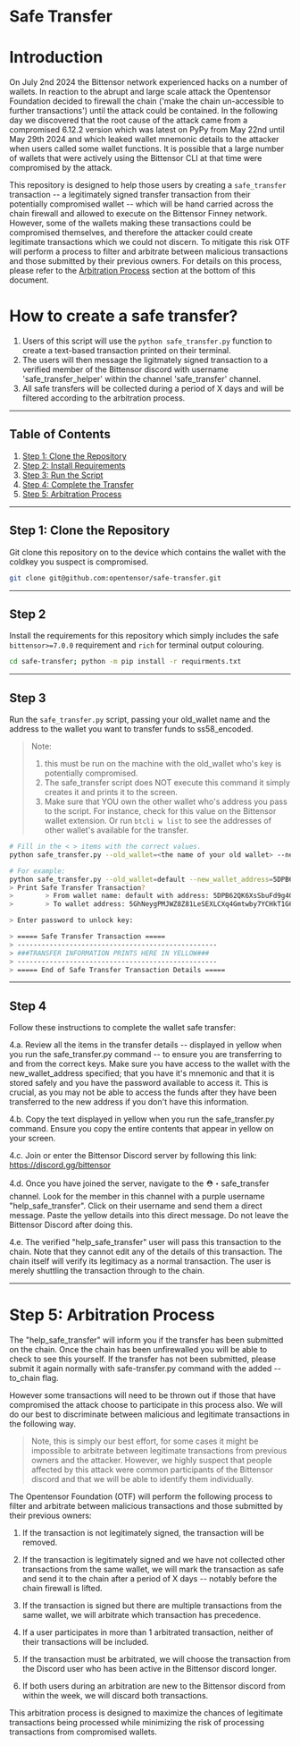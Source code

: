 
# Safe Transfer

# Introduction

On July 2nd 2024 the Bittensor network experienced hacks on a number of wallets. In reaction to the abrupt and large scale attack the Opentensor Foundation decided to firewall the chain ('make the chain un-accessible to further transactions') until the attack could be contained. In the following day we discovered that the root cause of the attack came from a compromised 6.12.2 version which was latest on PyPy from May 22nd until May 29th 2024 and which leaked wallet mnemonic details to the attacker when users called some wallet functions. It is possible that a large number of wallets that were actively using the Bittensor CLI at that time were compromised by the attack.

This repository is designed to help those users by creating a `safe_transfer` transaction -- a legitimately signed transfer transaction from their potentially compromised wallet -- which will be hand carried across the chain firewall and allowed to execute on the Bittensor Finney network. However, some of the wallets making these transactions could be compromised themselves, and therefore the attacker could create legitimate transactions which we could not discern. To mitigate this risk OTF will perform a process to filter and arbitrate between malicious transactions and those submitted by their previous owners. For details on this process, please refer to the [Arbitration Process](#arbitration-process) section at the bottom of this document.


# How to create a safe transfer?

1. Users of this script will use the `python safe_transfer.py` function to create a text-based transaction printed on their terminal. 
2. The users will then message the ligitmately signed transaction to a verified member of the Bittensor discord with username 'safe_transfer_helper' within the channel 'safe_transfer' channel.
3. All safe transfers will be collected during a period of X days and will be filtered according to the arbitration process.

---
## Table of Contents
1. [Step 1: Clone the Repository](#step-1-clone-the-repository)
2. [Step 2: Install Requirements](#step-2)
3. [Step 3: Run the Script](#step-3)
4. [Step 4: Complete the Transfer](#step-4)
5. [Step 5: Arbitration Process](#step-5)

---
## Step 1: Clone the Repository
Git clone this repository on to the device which contains the wallet with the coldkey you suspect is compromised.
```bash
git clone git@github.com:opentensor/safe-transfer.git
```

---
## Step 2
Install the requirements for this repository which simply includes the safe `bittensor>=7.0.0` requirement and `rich` for terminal output colouring.
```bash
cd safe-transfer; python -m pip install -r requirments.txt
```

---
## Step 3
Run the `safe_transfer.py` script, passing your old_wallet name and the address to the wallet you want to transfer funds to ss58_encoded.
> Note: 
> 1. this must be run on the machine with the old_wallet who's key is potentially compromised.
> 2. The safe_transfer script does NOT execute this command it simply creates it and prints it to the screen.
> 3. Make sure that YOU own the other wallet who's address you pass to the script. For instance, check for this value on the Bittensor wallet extension.
> Or run `btcli w list` to see the addresses of other wallet's available for the transfer.
```bash
# Fill in the < > items with the correct values.
python safe_transfer.py --old_wallet=<the name of your old wallet> --new_wallet_address=<the ss58_address to the new wallet>

# For example:
python safe_transfer.py --old_wallet=default --new_wallet_address=5DPB62QK6XsSbuFd9g4QAzqq9P5Pzi32P2wBSRS4jdJGLcew
> Print Safe Transfer Transaction?
>        > From wallet name: default with address: 5DPB62QK6XsSbuFd9g4QAzqq9P5Pzi32P2wBSRS4jdJGLcew
>        > To wallet address: 5GhNeygPMJWZ8Z81LeSEXLCXq4Gmtwby7YCHkT1G6nydJU2P

> Enter password to unlock key: 

> ===== Safe Transfer Transaction =====
> --------------------------------------------------
> ###TRANSFER INFORMATION PRINTS HERE IN YELLOW###
> --------------------------------------------------
> ===== End of Safe Transfer Transaction Details =====
```

---
## Step 4
Follow these instructions to complete the wallet safe transfer:

   4.a. Review all the items in the transfer details -- displayed in yellow when you run the safe_transfer.py command -- to ensure you are transferring to and from the correct keys. Make sure you have access to the wallet with the new_wallet_address specified; that you have it's mnemonic and that it is stored safely and you have the password available to access it. This is crucial, as you may not be able to access the funds after they have been transferred to the new address if you don't have this information.

   4.b. Copy the text displayed in yellow when you run the safe_transfer.py command. Ensure you copy the entire contents that appear in yellow on your screen.

   4.c. Join or enter the Bittensor Discord server by following this link: https://discord.gg/bittensor

   4.d. Once you have joined the server, navigate to the ⛑・safe_transfer channel. Look for the member in this channel with a purple username "help_safe_transfer". Click on their username and send them a direct message. Paste the yellow details into this direct message. Do not leave the Bittensor Discord after doing this.

   4.e. The verified "help_safe_transfer" user will pass this transaction to the chain. Note that they cannot edit any of the details of this transaction. The chain itself will verify its legitimacy as a normal transaction. The user is merely shuttling the transaction through to the chain.

---
# Step 5: Arbitration Process
The "help_safe_transfer" will inform you if the transfer has been submitted on the chain. Once the chain has been unfirewalled you will be able to check to see this yourself. If the transfer has not been submitted, please submit it again normally with safe-transfer.py command with the added --to_chain flag. 

However some transactions will need to be thrown out if those that have compromised the attack choose to participate in this process also. We will do our best to discriminate between malicious and legitimate transactions in the following way.

> Note, this is simply our best effort, for some cases it might be impossible to arbitrate between legitimate transactions from previous owners and the attacker.
> However, we highly suspect that people affected by this attack were common participants of the Bittensor discord and that we will be able to identify them individually.

The Opentensor Foundation (OTF) will perform the following process to filter and arbitrate between malicious transactions and those submitted by their previous owners:

1. If the transaction is not legitimately signed, the transaction will be removed.

2. If the transaction is legitimately signed and we have not collected other transactions from the same wallet, we will mark the transaction as safe and send it to the chain after a period of X days -- notably before the chain firewall is lifted.

3. If the transaction is signed but there are multiple transactions from the same wallet, we will arbitrate which transaction has precedence.

4. If a user participates in more than 1 arbitrated transaction, neither of their transactions will be included.

5. If the transaction must be arbitrated, we will choose the transaction from the Discord user who has been active in the Bittensor discord longer.

6. If both users during an arbitration are new to the Bittensor discord from within the week, we will discard both transactions.

This arbitration process is designed to maximize the chances of legitimate transactions being processed while minimizing the risk of processing transactions from compromised wallets.